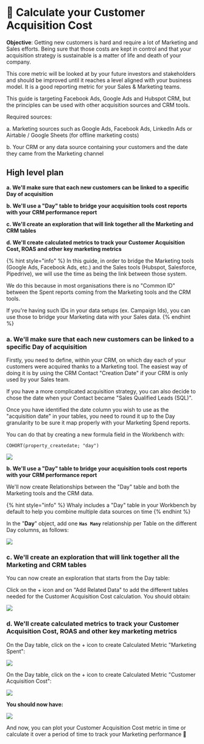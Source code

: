 # 🎉 Calculate your Customer Acquisition Cost

**Objective**: Getting new customers is hard and require a lot of Marketing and Sales efforts. Being sure that those costs are kept in control and that your acquisition strategy is sustainable is a matter of life and death of your company.&#x20;

This core metric will be looked at by your future investors and stakeholders and should be improved until it reaches a level aligned with your business model. It is a good reporting metric for your Sales & Marketing teams.&#x20;

&#x20;This guide is targeting Facebook Ads, Google Ads and Hubspot CRM, but the principles can be used with other acquisition sources and CRM tools.

Required sources:

a. Marketing sources such as Google Ads, Facebook Ads, LinkedIn Ads or Airtable / Google Sheets (for offline marketing costs)

b. Your CRM or any data source containing your customers and the date they came from the Marketing channel

## High level plan

**a. We'll make sure that each new customers can be linked to a specific Day of acquisition**&#x20;

**b. We'll use a "Day" table to bridge your acquisition tools cost reports with your CRM performance report**

**c. We'll create an exploration that will link together all the Marketing and CRM tables**

**d. We'll create calculated metrics to track your Customer Acquisition Cost, ROAS and other key marketing metrics**

{% hint style="info" %}
In this guide, in order to bridge the Marketing tools (Google Ads, Facebook Ads, etc.) and the Sales tools (Hubspot, Salesforce, Pipedrive), we will use the time as being the link between those system.&#x20;

We do this because in most organisations there is no "Common ID" between the Spent reports coming from the Marketing tools and the CRM tools.

If you're having such IDs in your data setups (ex. Campaign Ids), you can use those to bridge your Marketing data with your Sales data.
{% endhint %}

### **a. We'll make sure that each new customers can be linked to a specific Day of acquisition**&#x20;

Firstly, you need to define, within your CRM, on which day each of your customers were acquired thanks to a Marketing tool. The easiest way of doing it is by using the CRM Contact "Creation Date" if your CRM is only used by your Sales team.

If you have a more complicated acquisition strategy, you can also decide to chose the date when your Contact became "Sales Qualified Leads (SQL)".

Once you have identified the date column you wish to use as the "acquisition date" in your tables, you need to round it up to the Day granularity to be sure it map properly with your Marketing Spend reports.

You can do that by creating a new formula field in the Workbench with:

```
COHORT(property_createdate; "day")
```

![](<../.gitbook/assets/image (165).png>)

**b. We'll use a "Day" table to bridge your acquisition tools cost reports with your CRM performance report**

We'll now create Relationships between the "Day" table and both the Marketing tools and the CRM data.

{% hint style="info" %}
Whaly includes a "Day" table in your Workbench by default to help you combine multiple data sources on time
{% endhint %}

In the "**Day**" object, add one **`Has Many`** relationship per Table on the different Day columns, as follows:

![](<../.gitbook/assets/image (244).png>)

### **c. We'll create an exploration that will link together all the Marketing and CRM tables**

You can now create an exploration that starts from the Day table:



Click on the + icon and on "Add Related Data" to add the different tables needed for the Customer Acquisition Cost calculation. You should obtain:

![](<../.gitbook/assets/image (168).png>)

### **d. We'll create calculated metrics to track your Customer Acquisition Cost, ROAS and other key marketing metrics**

On the Day table, click on the + icon to create Calculated Metric "Marketing Spent":

![](<../.gitbook/assets/image (200).png>)

On the Day table, click on the + icon to create Calculated Metric "Customer Acquisition Cost":

![](<../.gitbook/assets/image (205).png>)

**You should now have:**

![](<../.gitbook/assets/image (247).png>)



And now, you can plot your Customer Acquisition Cost metric in time or calculate it over a period of time to track your Marketing performance 🎉
